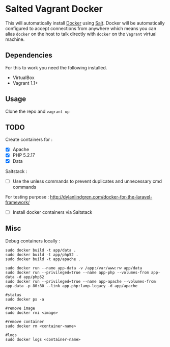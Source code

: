 # Salted Vagrant Docker

This will automatically install [Docker](http://docker.io) using [Salt](http://saltstack.com/).
Docker will be automatically configured to accept connections from anywhere which means
you can alias ``docker`` on the host to talk directly with ``docker`` on the ``Vagrant`` virtual machine.

## Dependencies

For this to work you need the following installed.

* VirtualBox
* Vagrant 1.1+

## Usage

Clone the repo and ``vagrant up``

## TODO

Create containers for : 

- [x] Apache 
- [x] PHP 5.2.17 
- [x] Data

Saltstack :

- [ ] Use the unless commands to prevent duplicates and unnecessary cmd commands

For testing purpose : http://dylanlindgren.com/docker-for-the-laravel-framework/

- [ ] Install docker containers via Saltstack

## Misc

Debug containers locally :

```
sudo docker build -t app/data .
sudo docker build -t app/php52 .
sudo docker build -t app/apache .

sudo docker run --name app-data -v /app:/var/www:rw app/data 
sudo docker run --privileged=true --name app-php --volumes-from app-data -d app/php52  
sudo docker run --privileged=true --name app-apache --volumes-from app-data -p 80:80 --link app-php:lamp-legacy -d app/apache  

#status
sudo docker ps -a

#remove image
sudo docker rmi <image>

#remove container
sudo docker rm <container-name>

#logs
sudo docker logs <container-name>
```